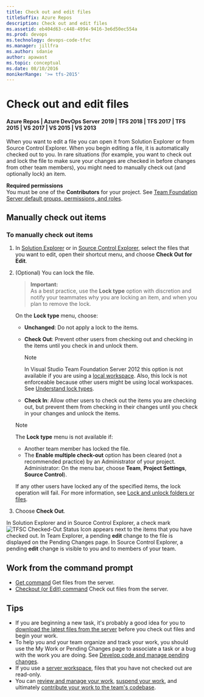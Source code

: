 ```yaml
---
title: Check out and edit files
titleSuffix: Azure Repos
description: Check out and edit files
ms.assetid: eb404d63-c448-4994-9416-3e6d50ec554a
ms.prod: devops
ms.technology: devops-code-tfvc
ms.manager: jillfra
ms.author: sdanie
author: apawast
ms.topic: conceptual
ms.date: 08/10/2016
monikerRange: '>= tfs-2015'
---
```



# Check out and edit files

#### Azure Repos | Azure DevOps Server 2019 | TFS 2018 | TFS 2017 | TFS 2015 | VS 2017 | VS 2015 | VS 2013

When you want to edit a file you can open it from Solution Explorer or from Source Control Explorer. When you begin editing a file, it is automatically checked out to you. In rare situations (for example, you want to check out and lock the file to make sure your changes are checked in before changes from other team members), you might need to manually check out (and optionally lock) an item.

**Required permissions**  
You must be one of the **Contributors** for your project. See [Team Foundation Server default groups, permissions, and roles](https://msdn.microsoft.com/library/ms253077).

## Manually check out items

### To manually check out items

1. In [Solution Explorer](develop-code-manage-pending-changes.md) or in [Source Control Explorer](use-source-control-explorer-manage-files-under-version-control.md), select the files that you want to edit, open their shortcut menu, and choose **Check Out for Edit**.

2. (Optional) You can lock the file.
   >**Important:**  
   >As a best practice, use the **Lock type** option with discretion and notify your teammates why you are locking an item, and when you plan to remove the lock.

   On the **Lock type** menu, choose:  

   -   **Unchanged**: Do not apply a lock to the items.  
   -   **Check Out**: Prevent other users from checking out and checking in the items until you check in and unlock them.

       > [!NOTE]
       > In Visual Studio Team Foundation Server 2012 this option is not available if you are using a [local workspace](decide-between-using-local-server-workspace.md). Also, this lock is not enforceable because other users might be using local workspaces. See [Understand lock types](understand-lock-types.md).

   -   **Check In**: Allow other users to check out the items you are checking out, but prevent them from checking in their changes until you check in your changes and unlock the items.

   > [!NOTE]
   > The **Lock type** menu is not available if:
   >
   > - Another team member has locked the file.
   > - The **Enable multiple check-out** option has been cleared (not a recommended practice) by an Administrator of your project. Administrator: On the menu bar, choose **Team**, **Project Settings**, **Source Control**).

   If any other users have locked any of the specified items, the lock operation will fail. For more information, see [Lock and unlock folders or files](lock-unlock-folders-files.md).

3. Choose **Check Out**.

In Solution Explorer and in Source Control Explorer, a check mark ![TFSC Checked-Out Status Icon](_img/check-out-edit-files/IC51402.gif) appears next to the items that you have checked out. In Team Explorer, a pending **edit** change to the file is displayed on the Pending Changes page. In Source Control Explorer, a pending **edit** change is visible to you and to members of your team.

## Work from the command prompt

-    [Get command](get-command.md)  Get files from the server.  
-    [Checkout (or Edit) command](checkout-or-edit-command.md)  Check out files from the server.

## Tips

-   If you are beginning a new task, it's probably a good idea for you to [download the latest files from the server](download-get-files-from-server.md) before you check out files and begin your work.  
-   To help you and your team organize and track your work, you should use the My Work or Pending Changes page to associate a task or a bug with the work you are doing. See [Develop code and manage pending changes](develop-code-manage-pending-changes.md).  
-   If you use a [server workspace](decide-between-using-local-server-workspace.md), files that you have not checked out are read-only.  
-   You can [review and manage your work](develop-code-manage-pending-changes.md), [suspend your work](suspend-your-work-manage-your-shelvesets.md), and ultimately [contribute your work to the team's codebase](check-your-work-team-codebase.md).
